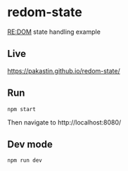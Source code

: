 # redom-state
[RE:DOM](https://redom.js.org) state handling example

## Live
https://pakastin.github.io/redom-state/

## Run
```
npm start
```

Then navigate to http://localhost:8080/

## Dev mode
```
npm run dev
```
